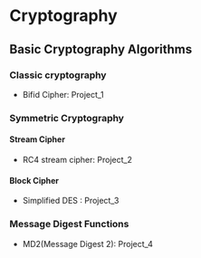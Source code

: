 # Cryptography

## Basic Cryptography Algorithms

### Classic cryptography

- Bifid Cipher: Project_1

### Symmetric Cryptography

#### Stream Cipher

- RC4 stream cipher: Project_2

#### Block Cipher

- Simplified DES : Project_3

### Message Digest Functions

- MD2(Message Digest 2): Project_4
